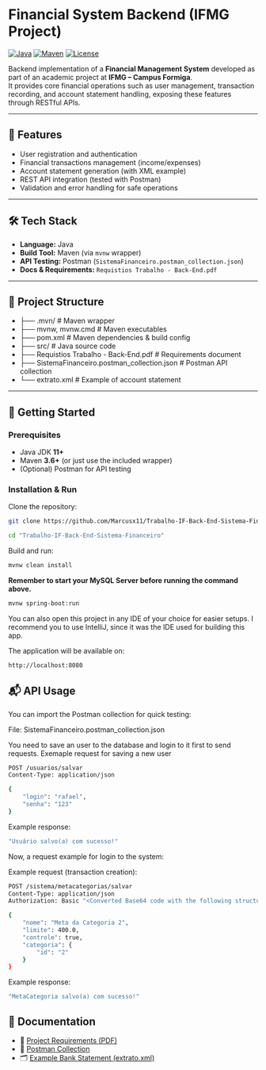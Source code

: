 # Financial System Backend (IFMG Project)

[![Java](https://img.shields.io/badge/Java-11%2B-blue?logo=java)](https://www.oracle.com/java/)
[![Maven](https://img.shields.io/badge/Maven-3.6%2B-C71A36?logo=apache-maven)](https://maven.apache.org/)
[![License](https://img.shields.io/badge/license-MIT-green)](LICENSE)

Backend implementation of a **Financial Management System** developed as part of an academic project at **IFMG – Campus Formiga**.  
It provides core financial operations such as user management, transaction recording, and account statement handling, exposing these features through RESTful APIs.

---

## 📌 Features

- User registration and authentication  
- Financial transactions management (income/expenses)  
- Account statement generation (with XML example)  
- REST API integration (tested with Postman)  
- Validation and error handling for safe operations  

---

## 🛠️ Tech Stack

- **Language:** Java  
- **Build Tool:** Maven (via `mvnw` wrapper)  
- **API Testing:** Postman (`SistemaFinanceiro.postman_collection.json`)  
- **Docs & Requirements:** `Requistios Trabalho - Back-End.pdf`  

---

## 📂 Project Structure

- ├── .mvn/ # Maven wrapper
- ├── mvnw, mvnw.cmd # Maven executables
- ├── pom.xml # Maven dependencies & build config
- ├── src/ # Java source code
- ├── Requistios Trabalho - Back-End.pdf # Requirements document
- ├── SistemaFinanceiro.postman_collection.json # Postman API collection
- └── extrato.xml # Example of account statement


---

## 🚀 Getting Started

### Prerequisites
- Java JDK **11+**
- Maven **3.6+** (or just use the included wrapper)
- (Optional) Postman for API testing

### Installation & Run

Clone the repository:
```bash
git clone https://github.com/Marcusx11/Trabalho-IF-Back-End-Sistema-Financeiro.git
```
```bash
cd "Trabalho-IF-Back-End-Sistema-Financeiro"
```

Build and run:
```bash
mvnw clean install
```
**Remember to start your MySQL Server before running the command above.**
```bash
mvnw spring-boot:run 
```
You can also open this project in any IDE of your choice for easier setups. I recommend you to use IntelliJ, since it was the IDE used for building this app.

The application will be available on:
```bash
http://localhost:8080
```

## 📬 API Usage

You can import the Postman collection for quick testing:

File: SistemaFinanceiro.postman_collection.json

You need to save an user to the database and login to it first to send requests.
Exemaple request for saving a new user
```bash
POST /usuarios/salvar
Content-Type: application/json

{
	"login": "rafael",
	"senha": "123"
}
```

Example response:
```bash
"Usuário salvo(a) com sucesso!"
```
Now, a request example for login to the system:

Example request (transaction creation):
```bash
POST /sistema/metacategorias/salvar
Content-Type: application/json
Authorization: Basic "<Converted Base64 code with the following structure: username:password. Postman can do this automatically in Authorization tag.>"

{
    "nome": "Meta da Categoria 2",
    "limite": 400.0,
    "controle": true,
    "categoria": {
        "id": "2"
    }
}
```

Example response:
```bash
"MetaCategoria salvo(a) com sucesso!"
```

## 📖 Documentation

- 📄 [Project Requirements (PDF)](./Requistios%20Trabalho%20-%20Back-End.pdf)  
- 🧪 [Postman Collection](./SistemaFinanceiro.postman_collection.json)  
- 🗂️ [Example Bank Statement (extrato.xml)](./extrato.xml)  
